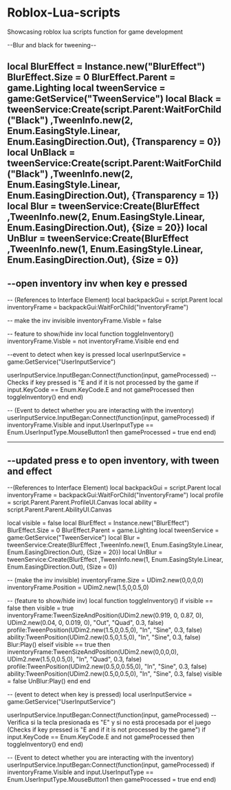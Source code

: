 # Roblox-Lua-scripts
Showcasing roblox lua scripts function for game development

--Blur and black for tweening--

local BlurEffect = Instance.new("BlurEffect")
BlurEffect.Size = 0
BlurEffect.Parent = game.Lighting
local tweenService = game:GetService("TweenService")
local Black = tweenService:Create(script.Parent:WaitForChild("Black") ,TweenInfo.new(2, 
	Enum.EasingStyle.Linear,
	Enum.EasingDirection.Out),
	{Transparency = 0})
local UnBlack = tweenService:Create(script.Parent:WaitForChild("Black") ,TweenInfo.new(2, 
	Enum.EasingStyle.Linear,
	Enum.EasingDirection.Out),
	{Transparency = 1})
local Blur = tweenService:Create(BlurEffect ,TweenInfo.new(2, 
	Enum.EasingStyle.Linear,
	Enum.EasingDirection.Out),
	{Size = 20})
local UnBlur = tweenService:Create(BlurEffect ,TweenInfo.new(1, 
	Enum.EasingStyle.Linear,
	Enum.EasingDirection.Out),
	{Size = 0})
---------------------------------------------------------------------------------------

--open inventory inv when key e pressed
-
-- (References to Interface Element)
local backpackGui = script.Parent
local inventoryFrame = backpackGui:WaitForChild("InventoryFrame")

-- make the inv invisible
inventoryFrame.Visble = false

-- feature to show/hide inv
local function toggleInventory()
	inventoryFrame.Visble = not inventoryFrame.Visible
	end
end

--event to detect when key is pressed
local userInputService = game:GetService("UserInputService")

userInputService.InputBegan:Connect(function(input, gameProcessed)
	--Checks if key pressed is "E and if it is not processed by the game
	if input.KeyCode == Enum.KeyCode.E and not gameProcessed then
		toggleInventory()
	end
end)

-- (Event to detect whether you are interacting with the inventory)
userInputService.InputBegan:Connect(function(input, gameProcessed)
	if inventoryFrame.Visible and input.UserInputType == Enum.UserInputType.MouseButton1 then
		gameProcessed = true
	end
end)

------------------------------------------
--updated press e to open inventory, with tween and effect
-----------------------------------------------------------

--(References to Interface Element)
local backpackGui = script.Parent
local inventoryFrame = backpackGui:WaitForChild("InventoryFrame")
local profile = script.Parent.Parent.ProfileUI.Canvas
local ability = script.Parent.Parent.AbilityUI.Canvas

local visible = false
local BlurEffect = Instance.new("BlurEffect")
BlurEffect.Size = 0
BlurEffect.Parent = game.Lighting
local tweenService = game:GetService("TweenService")
local Blur = tweenService:Create(BlurEffect ,TweenInfo.new(1, 
	Enum.EasingStyle.Linear,
	Enum.EasingDirection.Out),
	{Size = 20})
local UnBlur = tweenService:Create(BlurEffect ,TweenInfo.new(1, 
	Enum.EasingStyle.Linear,
	Enum.EasingDirection.Out),
	{Size = 0})

-- (make the inv invisible)
inventoryFrame.Size = UDim2.new(0,0,0,0)
inventoryFrame.Position = UDim2.new(1.5,0,0.5,0)

-- (feature to show/hide inv)
local function toggleInventory()
	if visible == false then
		visible = true
		inventoryFrame:TweenSizeAndPosition(UDim2.new(0.919, 0, 0.87, 0), UDim2.new(0.04, 0, 0.019, 0), "Out", "Quad", 0.3, false)
		profile:TweenPosition(UDim2.new(1.5,0,0.5,0), "In", "Sine", 0.3, false)
		ability:TweenPosition(UDim2.new(0.5,0,1.5,0), "In", "Sine", 0.3, false)
		Blur:Play()
	elseif visible == true then
		inventoryFrame:TweenSizeAndPosition(UDim2.new(0,0,0,0), UDim2.new(1.5,0,0.5,0), "In", "Quad", 0.3, false)
		profile:TweenPosition(UDim2.new(0.5,0,0.55,0), "In", "Sine", 0.3, false)
		ability:TweenPosition(UDim2.new(0.5,0,0.5,0), "In", "Sine", 0.3, false)
		visible = false
		UnBlur:Play()
	end
end

-- (event to detect when key is pressed)
local userInputService = game:GetService("UserInputService")

userInputService.InputBegan:Connect(function(input, gameProcessed)
	-- Verifica si la tecla presionada es "E" y si no está procesada por el juego (Checks if key pressed is "E and if it is not processed by the game")
	if input.KeyCode == Enum.KeyCode.E and not gameProcessed then
		toggleInventory()
	end
end)

-- (Event to detect whether you are interacting with the inventory)
userInputService.InputBegan:Connect(function(input, gameProcessed)
	if inventoryFrame.Visible and input.UserInputType == Enum.UserInputType.MouseButton1 then
		gameProcessed = true
	end
end)
